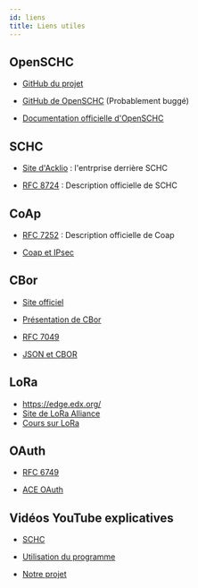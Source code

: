 ```yaml
---
id: liens
title: Liens utiles
---
```


## OpenSCHC
- [GitHub du projet](https://github.com/silhack/Acert_project_imt)

- [GitHub de OpenSCHC](https://github.com/openschc/openschc) (Probablement buggé)

- [Documentation officielle d'OpenSCHC](https://openschc.github.io/openschc/)


## SCHC
- [Site d'Acklio](https://www.ackl.io/technology/schc) : l'entrprise derrière SCHC

- [RFC 8724](https://datatracker.ietf.org/doc/rfc8724/) : Description officielle de SCHC


## CoAp
- [RFC 7252](https://tools.ietf.org/html/rfc7252) : Description officielle de Coap

- [Coap et IPsec](https://tools.ietf.org/html/draft-bormann-core-ipsec-for-coap-00)


## CBor
- [Site officiel](https://tools.ietf.org/html/rfc7049)

- [Présentation de CBor](https://www.bortzmeyer.org/7049.html)

- [RFC 7049](https://tools.ietf.org/html/rfc7049)

- [JSON et CBOR](https://nlohmann.github.io/json/features/binary_formats/cbor/)


## LoRa
- https://edge.edx.org/
- [Site de LoRa Alliance](https://lora-alliance.org/about-lorawan)
- [Cours sur LoRa](http://cedric.cnam.fr/~bouzefra/cours/cours_Lora.pdf)


## OAuth
- [RFC 6749](https://tools.ietf.org/html/rfc6749)

- [ACE OAuth](https://tools.ietf.org/html/draft-ietf-ace-oauth-authz-36)



## Vidéos YouTube explicatives

- [SCHC](https://www.youtube.com/watch?v=TL470fJMi7w "Explications de Laurent TOUTAIN en personne")

- [Utilisation du programme](https://www.youtube.com/watch?v=dQw4w9WgXcQ "Vidéo de démonstration d'OpenSCHC")

- [Notre projet](https://www.youtube.com/watch?v=udBPW2rMQnc)

